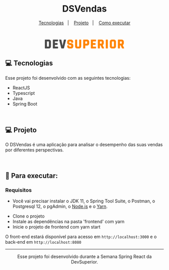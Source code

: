 <h1 align="center">DSVendas</h1>

<p align="center">
  <a href="#-tecnologias">Tecnologias</a>&nbsp;&nbsp;&nbsp;|&nbsp;&nbsp;&nbsp;
  <a href="#-projeto">Projeto</a>&nbsp;&nbsp;&nbsp;|&nbsp;&nbsp;&nbsp;
  <a href="#-para-executar">Como executar</a>
</p>

<br>

<p align="center">
    <img alt="DSVendas" src="frontend/src/assets/img/ds-dark.svg" width="50%">
</p>

## 💻 Tecnologias

Esse projeto foi desenvolvido com as seguintes tecnologias:

- ReactJS
- Typescript
- Java
- Spring Boot

<br>

## 💻 Projeto

O DSVendas é uma aplicação para analisar o desempenho das suas vendas por diferentes perspectivas.

<br>
 
## 🚀 Para executar:

### Requisitos

- Você vai precisar instalar o JDK 11, o Spring Tool Suite, o Postman, o Postgresql 12, o pgAdmin, o [Node.js](https://nodejs.org/en/download/) e o [Yarn](https://yarnpkg.com/).

* Clone o projeto
* Instale as dependências na pasta 'frontend' com yarn
* Inicie o projeto de frontend com yarn start


O front-end estará disponível para acesso em `http://localhost:3000` e o back-end em `http://localhost:8080`
<br>

-----------------------------------------------------------------

<div align="center">Esse projeto foi desenvolvido durante a Semana Spring React da DevSuperior.</div>